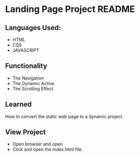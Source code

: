 # Landing Page Project README

## Languages Used:
- HTML
- CSS
- JAVASCRIPT

## Functionality

- The Navigation
- The Dynamic Active
- The Scrolling Effect

## Learned
How to convert the static web page to a dynamic project.

## View Project

- Open browser and open
- Click and open the index.html file.